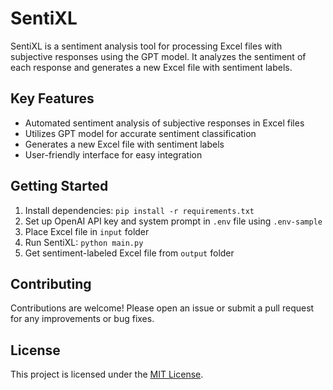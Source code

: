 # SentiXL

SentiXL is a sentiment analysis tool for processing Excel files with subjective responses using the GPT model. It analyzes the sentiment of each response and generates a new Excel file with sentiment labels.

## Key Features

- Automated sentiment analysis of subjective responses in Excel files
- Utilizes GPT model for accurate sentiment classification
- Generates a new Excel file with sentiment labels
- User-friendly interface for easy integration

## Getting Started

1. Install dependencies: `pip install -r requirements.txt`
2. Set up OpenAI API key and system prompt in `.env` file using `.env-sample`
3. Place Excel file in `input` folder
4. Run SentiXL: `python main.py`
5. Get sentiment-labeled Excel file from `output` folder

## Contributing

Contributions are welcome! Please open an issue or submit a pull request for any improvements or bug fixes.

## License

This project is licensed under the [MIT License](LICENSE).